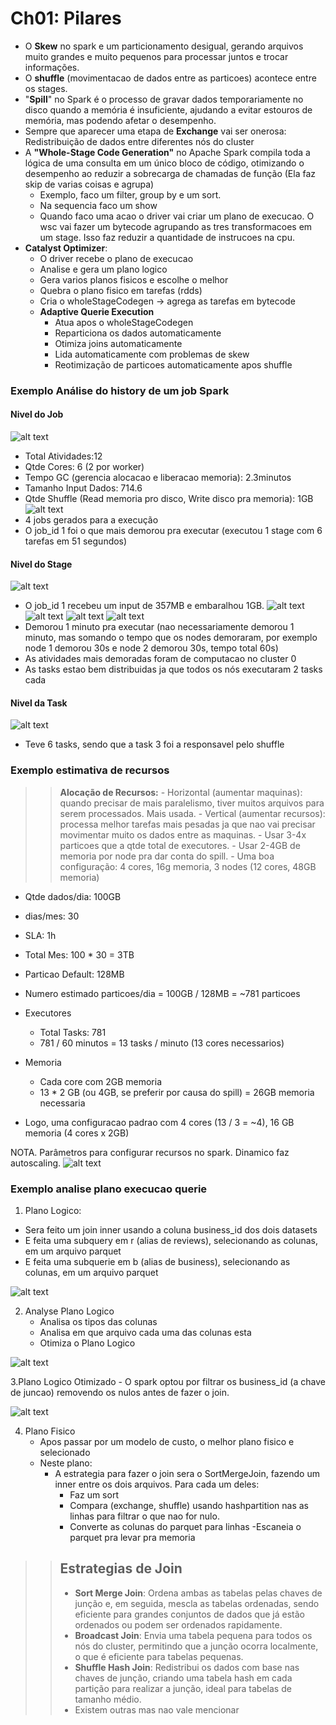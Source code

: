 # Ch01: Pilares
- O **Skew** no spark e um particionamento desigual, gerando arquivos muito grandes e muito pequenos para processar juntos e trocar informações.
- O **shuffle** (movimentacao de dados entre as particoes) acontece entre os stages.
- "**Spill**" no Spark é o processo de gravar dados temporariamente no disco quando a memória é insuficiente, ajudando a evitar estouros de memória, mas podendo afetar o desempenho.
- Sempre que aparecer uma etapa de **Exchange** vai ser onerosa: Redistribuição de dados entre diferentes nós do cluster
- A **"Whole-Stage Code Generation"** no Apache Spark compila toda a lógica de uma consulta em um único bloco de código, otimizando o desempenho ao reduzir a sobrecarga de chamadas de função (Ela faz skip de varias coisas e agrupa)
    - Exemplo, faco um filter, group by e um sort.
    - Na sequencia faco um show
    - Quando faco uma acao o driver vai criar um plano de execucao. O wsc vai fazer um bytecode agrupando as tres transformacoes em um stage. Isso faz reduzir a quantidade de instrucoes na cpu.
- **Catalyst Optimizer**: 
    - O driver recebe o plano de execucao
    - Analise e gera um plano logico
    - Gera varios planos fisicos e escolhe o melhor
    - Quebra o plano fisico em tarefas (rdds)
    - Cria o wholeStageCodegen -> agrega as tarefas em bytecode
    - **Adaptive Querie Execution**
        - Atua apos o wholeStageCodegen
        - Reparticiona os dados automaticamente
        - Otimiza joins automaticamente
        - Lida automaticamente com problemas de skew
        - Reotimização de particoes automaticamente apos shuffle
    


### Exemplo Análise do history de um job Spark
#### Nivel do Job
![alt text](ch-01-image/image-1.png)
- Total Atividades:12
- Qtde Cores: 6 (2 por worker)
- Tempo GC (gerencia alocacao e liberacao memoria): 2.3minutos
- Tamanho Input Dados: 714.6 
- Qtde Shuffle (Read memoria pro disco, Write disco pra memoria): 1GB
![alt text](ch-01-image/image-3.png)
- 4 jobs gerados para a execução
- O job_id 1 foi o que mais demorou pra executar (executou 1 stage com 6 tarefas em 51 segundos)
#### Nivel do Stage
![alt text](ch-01-image/image-5.png)
- O job_id 1 recebeu um input de 357MB e embaralhou 1GB.
![alt text](ch-01-image/image-7.png)
![alt text](ch-01-image/image-8.png)
![alt text](ch-01-image/image-9.png)
![alt text](ch-01-image/image-6.png)
- Demorou 1 minuto pra executar (nao necessariamente demorou 1 minuto, mas somando o tempo que os nodes demoraram, por exemplo node 1 demorou 30s e node 2 demorou 30s, tempo total 60s)
- As atividades mais demoradas foram de computacao no cluster 0
- As tasks estao bem distribuidas ja que todos os nós executaram 2 tasks cada
#### Nivel da Task
![alt text](ch-01-image/image-10.png)
- Teve 6 tasks, sendo que a task 3 foi a responsavel pelo shuffle


### Exemplo estimativa de recursos
>> **Alocação de Recursos:**
    - Horizontal (aumentar maquinas): quando precisar de mais paralelismo, tiver muitos arquivos para serem processados. Mais usada.
    - Vertical (aumentar recursos): processa melhor tarefas mais pesadas ja que nao vai precisar movimentar muito os dados entre as maquinas.
    - Usar 3-4x particoes que a qtde total de executores.
    - Usar 2-4GB de memoria por node pra dar conta do spill.
    - Uma boa configuração: 4 cores, 16g memoria, 3 nodes (12 cores, 48GB memoria)

- Qtde dados/dia: 100GB
- dias/mes: 30
- SLA: 1h 
- Total Mes: 100 * 30 = 3TB
- Particao Default: 128MB
- Numero estimado particoes/dia = 100GB / 128MB = ~781 particoes
- Executores
    - Total Tasks: 781
    - 781 / 60 minutos = 13 tasks / minuto (13 cores necessarios)
- Memoria
    - Cada core com 2GB memoria
    - 13 * 2 GB (ou 4GB, se preferir por causa do spill)  = 26GB memoria necessaria

- Logo, uma configuracao padrao com 4 cores (13 / 3 = ~4), 16 GB memoria (4 cores x 2GB)

NOTA. Parâmetros para configurar recursos no spark. Dinamico faz autoscaling.
![alt text](ch-01-image/image-11.png)


### Exemplo analise plano execucao querie
1. Plano Logico:
  - Sera feito um join inner usando a coluna business_id dos dois datasets
  - E feita uma subquery em r (alias de reviews), selecionando as colunas, em um arquivo parquet
  - E feita uma subquerie em b (alias de business), selecionando as colunas, em um arquivo parquet

![alt text](ch-01-image/image-13.png)

2. Analyse Plano Logico
    - Analisa os tipos das colunas
    - Analisa em que arquivo cada uma das colunas esta
    - Otimiza o Plano Logico

![alt text](ch-01-image/image-14.png)

3.Plano Logico Otimizado
    - O spark optou por filtrar os business_id (a chave de juncao) removendo os nulos antes de
    fazer o join.

![alt text](ch-01-image/image-15.png)

4. Plano Fisico
    - Apos passar por um modelo de custo, o melhor plano fisico e selecionado
    - Neste plano:
        - A estrategia para fazer o join sera o SortMergeJoin, fazendo um inner entre os dois arquivos. Para cada um deles:
            - Faz um sort
            - Compara (exchange, shuffle) usando hashpartition nas as linhas para filtrar o que nao for nulo.
            - Converte as colunas do parquet para linhas
            -Escaneia o parquet pra levar pra memoria


>> ## **Estrategias de Join**
>> - **Sort Merge Join**: Ordena ambas as tabelas pelas chaves de junção e, em seguida, mescla as tabelas ordenadas, sendo eficiente para grandes conjuntos de dados que já estão ordenados ou podem ser ordenados rapidamente.
>> - **Broadcast Join**: Envia uma tabela pequena para todos os nós do cluster, permitindo que a junção ocorra localmente, o que é eficiente para tabelas pequenas.
>> - **Shuffle Hash Join**: Redistribui os dados com base nas chaves de junção, criando uma tabela hash em cada partição para realizar a junção, ideal para tabelas de tamanho médio.
>> - Existem outras mas nao vale mencionar
